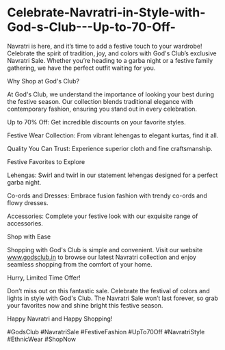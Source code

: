 # Celebrate-Navratri-in-Style-with-God-s-Club---Up-to-70-Off-

Navratri is here, and it’s time to add a festive touch to your wardrobe! Celebrate the spirit of tradition, joy, and colors with God's Club’s exclusive Navratri Sale. Whether you’re heading to a garba night or a festive family gathering, we have the perfect outfit waiting for you.

Why Shop at God's Club?

At God's Club, we understand the importance of looking your best during the festive season. Our collection blends traditional elegance with contemporary fashion, ensuring you stand out in every celebration.

Up to 70% Off: Get incredible discounts on your favorite styles.

Festive Wear Collection: From vibrant lehengas to elegant kurtas, find it all.

Quality You Can Trust: Experience superior cloth and fine craftsmanship.

Festive Favorites to Explore

Lehengas: Swirl and twirl in our statement lehengas designed for a perfect garba night.

Co-ords and Dresses: Embrace fusion fashion with trendy co-ords and flowy dresses.

Accessories: Complete your festive look with our exquisite range of accessories.

Shop with Ease

Shopping with God's Club is simple and convenient. Visit our website www.godsclub.in to browse our latest Navratri collection and enjoy seamless shopping from the comfort of your home.

Hurry, Limited Time Offer!

Don’t miss out on this fantastic sale. Celebrate the festival of colors and lights in style with God's Club. The Navratri Sale won’t last forever, so grab your favorites now and shine bright this festive season.

Happy Navratri and Happy Shopping!

#GodsClub #NavratriSale #FestiveFashion #UpTo70Off #NavratriStyle #EthnicWear #ShopNow

